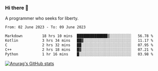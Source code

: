 ### Hi there 👋

<!--
**shejialuo/shejialuo** is a ✨ _special_ ✨ repository because its `README.md` (this file) appears on your GitHub profile.

Here are some ideas to get you started:

- 🔭 I’m currently working on ...
- 🌱 I’m currently learning ...
- 👯 I’m looking to collaborate on ...
- 🤔 I’m looking for help with ...
- 💬 Ask me about ...
- 📫 How to reach me: ...
- 😄 Pronouns: ...
- ⚡ Fun fact: ...
-->

A programmer who seeks for liberty.

<!--START_SECTION:waka-->

```txt
From: 02 June 2023 - To: 09 June 2023

Markdown         18 hrs 10 mins  ██████████████▒░░░░░░░░░░   56.78 %
Kotlin           3 hrs 34 mins   ██▓░░░░░░░░░░░░░░░░░░░░░░   11.17 %
C                2 hrs 32 mins   ██░░░░░░░░░░░░░░░░░░░░░░░   07.95 %
C++              2 hrs 18 mins   █▓░░░░░░░░░░░░░░░░░░░░░░░   07.21 %
Python           1 hr 16 mins    █░░░░░░░░░░░░░░░░░░░░░░░░   03.98 %
```

<!--END_SECTION:waka-->

[![Anurag's GitHub stats](https://github-readme-stats.vercel.app/api?username=shejialuo&show_icons=true&theme=dracula)](https://github.com/anuraghazra/github-readme-stats)
